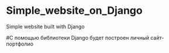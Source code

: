 # Simple_website_on_Django
Simple website built with Django

#С помощью библиотеки Django будет построен личный сайт-портфолио
